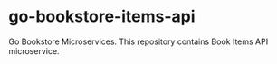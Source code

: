 # go-bookstore-items-api

Go Bookstore Microservices. This repository contains Book Items API microservice.
